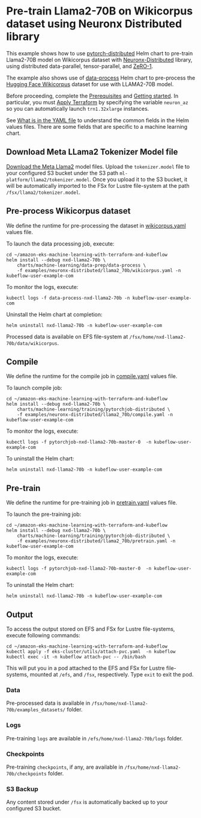 # Pre-train Llama2-70B on Wikicorpus dataset using Neuronx Distributed library

This example shows how to use [pytorch-distributed](../../../charts/machine-learning/training/pytorchjob-elastic/Chart.yaml) Helm chart to pre-train Llama2-70B model on Wikicorpus dataset with [Neuronx-Distributed](https://github.com/aws-neuron/neuronx-distributed/tree/main) library, using distributed data-parallel, tensor-parallel, and [ZeRO-1](https://pytorch.org/tutorials/recipes/zero_redundancy_optimizer.html). 

The example also shows use of [data-process](../../../charts/machine-learning/data-prep/data-process/Chart.yaml) Helm chart to pre-process the [Hugging Face Wikicorpus](https://huggingface.co/datasets/wikicorpus) dataset for use with LLAMA2-70B model.

Before proceeding, complete the [Prerequisites](../../../README.md#prerequisites) and [Getting started](../../../README.md#getting-started). In particular, you must [Apply Terraform](../../../README.md#apply-terraform) by specifying the variable `neuron_az` so you can automatically launch `trn1.32xlarge` instances.

See [What is in the YAML file](../../../README.md#what-is-in-the-yaml-file) to understand the common fields in the Helm values files. There are some fields that are specific to a machine learning chart.

## Download Meta LLama2 Tokenizer Model file

[Download the Meta Llama2](https://llama.meta.com/llama2) model files. Upload the `tokenizer.model` file to your configured S3 bucket under the S3 path `ml-platform/llama2/tokenizer.model`. Once you upload it to the S3 bucket, it will be automatically imported to the FSx for Lustre file-system at the path `/fsx/llama2/tokenizer.model`.

## Pre-process Wikicorpus dataset

We define the runtime for pre-processing the dataset in [wikicorpus.yaml](./wikicorpus.yaml) values file. 

To launch the data processing job, execute:

    cd ~/amazon-eks-machine-learning-with-terraform-and-kubeflow
    helm install --debug nxd-llama2-70b \
        charts/machine-learning/data-prep/data-process \
        -f examples/neuronx-distributed/llama2_70b/wikicorpus.yaml -n kubeflow-user-example-com

To monitor the logs, execute:

    kubectl logs -f data-process-nxd-llama2-70b -n kubeflow-user-example-com

Uninstall the Helm chart at completion:

    helm uninstall nxd-llama2-70b -n kubeflow-user-example-com

Processed data is available on EFS file-system at `/fsx/home/nxd-llama2-70b/data/wikicorpus`.

## Compile

We define the runtime for the compile job in [compile.yaml](./compile.yaml) values file. 

To launch compile job:

    cd ~/amazon-eks-machine-learning-with-terraform-and-kubeflow
    helm install --debug nxd-llama2-70b \
        charts/machine-learning/training/pytorchjob-distributed \
        -f examples/neuronx-distributed/llama2_70b/compile.yaml -n kubeflow-user-example-com

To monitor the logs, execute:

    kubectl logs -f pytorchjob-nxd-llama2-70b-master-0  -n kubeflow-user-example-com

To uninstall the Helm chart:

    helm uninstall nxd-llama2-70b -n kubeflow-user-example-com

## Pre-train

We define the runtime for pre-training job in [pretrain.yaml](./pretrain.yaml) values file. 

To launch the pre-training job:

    cd ~/amazon-eks-machine-learning-with-terraform-and-kubeflow
    helm install --debug nxd-llama2-70b \
        charts/machine-learning/training/pytorchjob-distributed \
        -f examples/neuronx-distributed/llama2_70b/pretrain.yaml -n kubeflow-user-example-com

To monitor the logs, execute:

    kubectl logs -f pytorchjob-nxd-llama2-70b-master-0  -n kubeflow-user-example-com

To uninstall the Helm chart:

    helm uninstall nxd-llama2-70b -n kubeflow-user-example-com

## Output

To access the output stored on EFS and FSx for Lustre file-systems, execute following commands:

    cd ~/amazon-eks-machine-learning-with-terraform-and-kubeflow
    kubectl apply -f eks-cluster/utils/attach-pvc.yaml  -n kubeflow
    kubectl exec -it -n kubeflow attach-pvc -- /bin/bash


This will put you in a pod attached to the  EFS and FSx for Lustre file-systems, mounted at `/efs`, and `/fsx`, respectively. Type `exit` to exit the pod.

### Data

Pre-processed data is available in `/fsx/home/nxd-llama2-70b/examples_datasets/` folder.

### Logs

Pre-training `logs` are available in `/efs/home/nxd-llama2-70b/logs` folder. 

### Checkpoints

Pre-training `checkpoints`, if any, are available in `/fsx/home/nxd-llama2-70b/checkpoints` folder.

### S3 Backup

Any content stored under `/fsx` is automatically backed up to your configured S3 bucket.
